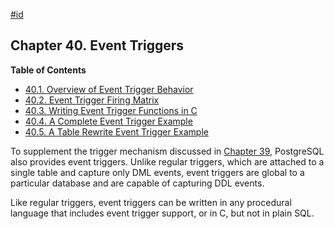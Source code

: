 [#id](#EVENT-TRIGGERS)

## Chapter 40. Event Triggers

**Table of Contents**

  * [40.1. Overview of Event Trigger Behavior](event-trigger-definition)
  * [40.2. Event Trigger Firing Matrix](event-trigger-matrix)
  * [40.3. Writing Event Trigger Functions in C](event-trigger-interface)
  * [40.4. A Complete Event Trigger Example](event-trigger-example)
  * [40.5. A Table Rewrite Event Trigger Example](event-trigger-table-rewrite-example)



To supplement the trigger mechanism discussed in [Chapter 39](triggers), PostgreSQL also provides event triggers. Unlike regular triggers, which are attached to a single table and capture only DML events, event triggers are global to a particular database and are capable of capturing DDL events.

Like regular triggers, event triggers can be written in any procedural language that includes event trigger support, or in C, but not in plain SQL.
